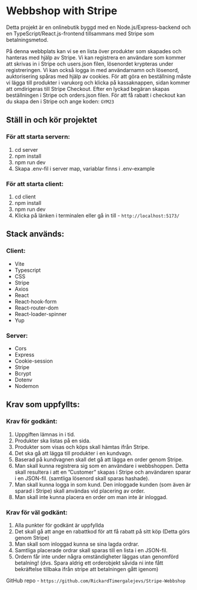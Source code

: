 # Webbshop with Stripe

Detta projekt är en onlinebutik byggd med en Node.js/Express-backend och en TypeScript/React.js-frontend tillsammans med Stripe som betalningsmetod.

På denna webbplats kan vi se en lista över produkter som skapades och hanteras med hjälp av Stripe. Vi kan registrera en användare som kommer att skrivas in i Stripe och users.json filen, lösenordet krypteras under registreringen. Vi kan också logga in med användarnamn och lösenord, auktorisering spåras med hjälp av cookies. För att göra en beställning måste vi lägga till produkter i varukorg och klicka på kassaknappen, sidan kommer att omdirigeras till Stripe Checkout. Efter en lyckad begäran skapas beställningen i Stripe och orders.json filen.
För att få rabatt i checkout kan du skapa den i Stripe och ange koden: `GYM23`

## Ställ in och kör projektet

### För att starta servern:

1. cd server
2. npm install
3. npm run dev
4. Skapa .env-fil i server map, variablar finns i .env-example

### För att starta client:

1. cd client
2. npm install
3. npm run dev
4. Klicka på länken i terminalen eller gå in till - `http://localhost:5173/`

## Stack används:

### Client:

- Vite
- Typescript
- CSS
- Stripe
- Axios
- React
- React-hook-form
- React-router-dom
- React-loader-spinner
- Yup

### Server:

- Cors
- Express
- Cookie-session
- Stripe
- Bcrypt
- Dotenv
- Nodemon

## Krav som uppfyllts:

### Krav för godkänt:

1. Uppgiften lämnas in i tid.
2. Produkter ska listas på en sida. 
3. Produkter som visas och köps skall hämtas ifrån Stripe.
4. Det ska gå att lägga till produkter i en kundvagn.
5. Baserad på kundvagnen skall det gå att lägga en order genom Stripe.
6. Man skall kunna registrera sig som en användare i webbshoppen. Detta skall resultera i att en ”Customer” skapas i Stripe och användaren sparar i en JSON-fil. (samtliga lösenord skall sparas hashade).
7. Man skall kunna logga in som kund. Den inloggade kunden (som även är sparad i Stripe) skall användas vid placering av order.
8. Man skall inte kunna placera en order om man inte är inloggad.

### Krav för väl godkänt:
1. Alla punkter för godkänt är uppfyllda
2. Det skall gå att ange en rabattkod för att få rabatt på sitt köp (Detta görs genom Stripe)
3. Man skall som inloggad kunna se sina lagda ordrar.
4. Samtliga placerade ordrar skall sparas till en lista i en JSON-fil.
5. Ordern får inte under några omständigheter läggas utan genomförd betalning! (dvs. Spara aldrig ett orderobjekt såvida ni inte fått bekräftelse tillbaka ifrån stripe att betalningen gått igenom)

GitHub repo - `https://github.com/RickardTimergalejevs/Stripe-Webbshop`